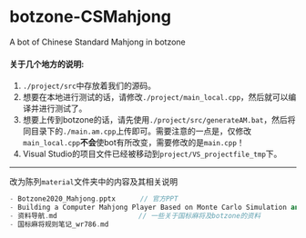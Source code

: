 # botzone-CSMahjong
A bot of Chinese Standard Mahjong in botzone

#### 关于几个地方的说明:

1. `./project/src`中存放着我们的源码。
2. 想要在本地进行测试的话，请修改`./project/main_local.cpp`，然后就可以编译并进行测试了。
3. 想要上传到botzone的话，请先使用`./project/src/generateAM.bat`，然后将同目录下的`./main.am.cpp`上传即可。需要注意的一点是，仅修改`main_local.cpp`**不会**使bot有所改变，需要修改的是`main.cpp`！
4. Visual Studio的项目文件已经被移动到`project/VS_projectfile_tmp`下。

---

改为陈列`material`文件夹中的内容及其相关说明

```cpp
- Botzone2020_Mahjong.pptx		// 官方PPT
- Building a Computer Mahjong Player Based on Monte Carlo Simulation and Opponent Models.pdf
- 资料导航.md					 // 一些关于国标麻将及botzone的资料
- 国标麻将规则笔记_wr786.md
```